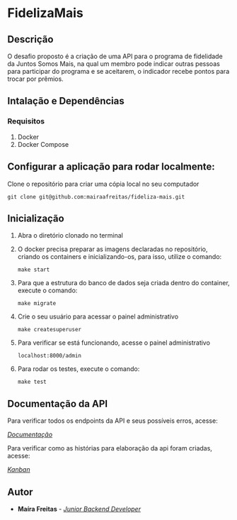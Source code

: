 # FidelizaMais

## Descrição
O desafio proposto é a criação de uma API para o programa de fidelidade da Juntos Somos Mais, na qual um membro pode indicar outras pessoas para participar do programa e se aceitarem, o indicador recebe pontos para trocar por prêmios.

## Intalação e Dependências

### Requisitos
1. Docker
2. Docker Compose

## Configurar a aplicação para rodar localmente:
Clone o repositório para criar uma cópia local no seu computador

	git clone git@github.com:mairaafreitas/fideliza-mais.git

## Inicialização
1. Abra o diretório clonado no terminal

2. O docker precisa preparar as imagens declaradas no repositório, criando os containers e inicializando-os,
para isso, utilize o comando:

	``make start``

3. Para que a estrutura do banco de dados seja criada dentro do container, execute o comando:

 	 ``make migrate``

4. Crie o seu usuário para acessar o painel administrativo

	``make createsuperuser``

5. Para verificar se está funcionando, acesse o painel administrativo

	``localhost:8000/admin ``

6. Para rodar os testes, execute o comando:

	``make test``
## Documentação da API
Para verificar todos os endpoints da API e seus possíveis erros, acesse:

[*Documentação*](https://documenter.getpostman.com/view/18406496/UVRHi3v6)

Para verificar como as histórias para elaboração da api foram criadas, acesse:

[*Kanban*](https://mairafreitas.notion.site/Desafio-Fideliza-Mais-8c5083b831a947a188ca95ad9c555ea9)
## Autor
* **Maíra Freitas** - [*Junior Backend Developer*](https://github.com/mairaafreitas)
